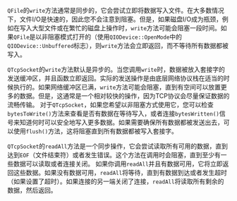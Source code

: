  

`QFile`的`write`方法通常是同步的，它会尝试立即将数据写入文件。在大多数情况下，文件I/O是快速的，因此您不会注意到阻塞。但是，如果磁盘I/O成为瓶颈，例如在写入大型文件或在繁忙的磁盘上操作时，`write`方法可能会阻塞一段时间。如果`QFile`是以非阻塞模式打开的（使用`QIODevice::OpenMode`中的`QIODevice::Unbuffered`标志），则`write`方法会立即返回，而不等待所有数据都被写入。

`QTcpSocket`的`write`方法默认是异步的。当您调用`write`时，数据被放入套接字的发送缓冲区，并且函数立即返回。实际的发送操作是由底层网络协议栈在适当的时候执行的。如果网络缓冲区已满，`write`方法可能会阻塞，直到有空间可以放置更多的数据。但是，这通常是一个相对较快的操作，因为TCP协议会尽量保证数据的流畅传输。
对于`QTcpSocket`，如果您希望以非阻塞方式使用它，您可以检查`bytesToWrite()`方法来查看是否有数据在等待写入，或者连接`bytesWritten()`信号来知道何时可以安全地写入更多数据。如果需要确保所有数据都被发送出去，可以使用`flush()`方法，这将阻塞直到所有数据都被写入套接字。

`QTcpSocket`的`readAll`方法是一个同步操作，它会尝试读取所有可用的数据，直到达到`EOF`（文件结束符）或者发生错误。这个方法在调用时会阻塞，直到至少有一些数据可以读取或者连接关闭。
如果你调用`readAll`并且有数据可用，它将立即返回这些数据。如果没有数据可用，`readAll`将等待，直到有数据到达或者发生超时（如果设置了超时）。如果连接的另一端关闭了连接，`readAll`将读取所有剩余的数据，然后返回。
